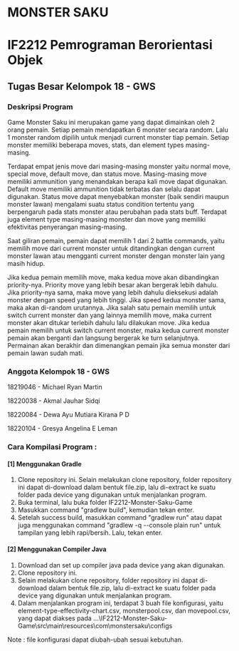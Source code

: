 # MONSTER SAKU
# IF2212 Pemrograman Berorientasi Objek
## Tugas Besar Kelompok 18 - GWS

### Deskripsi Program
Game Monster Saku ini merupakan game yang dapat dimainkan oleh 2 orang pemain. Setiap pemain mendapatkan 6 monster secara random. Lalu 1 monster random dipilih untuk menjadi current monster tiap pemain. Setiap monster memiliki beberapa moves, stats, dan element types masing-masing. 

Terdapat empat jenis move dari masing-masing monster yaitu normal move, special move, default move, dan status move. Masing-masing move memiliki ammunition yang menandakan berapa kali move dapat digunakan. Default move memiliki ammunition tidak terbatas dan selalu dapat digunakan. Status move dapat menyebabkan monster (baik sendiri maupun monster lawan) mengalami suatu status condition tertentu yang berpengaruh pada stats monster atau perubahan pada stats buff. Terdapat juga element type masing-masing monster dan move yang memiliki efektivitas penyerangan masing-masing.

Saat giliran pemain, pemain dapat memilih 1 dari 2 battle commands, yaitu memilih move dari current monster untuk ditandingkan dengan current monster lawan atau mengganti current monster dengan monster lain yang masih hidup. 

Jika kedua pemain memilih move, maka kedua move akan dibandingkan priority-nya. Priority move yang lebih besar akan bergerak lebih dahulu. Jika priority-nya sama, maka move yang lebih dahulu dieksekusi adalah monster dengan speed yang lebih tinggi. Jika speed kedua monster sama, maka akan di-random urutannya. Jika salah satu pemain memilih untuk switch current monster dan yang lainnya memilih move, maka current monster akan ditukar terlebih dahulu lalu dilakukan move. Jika kedua pemain memilih untuk switch current monster, maka kedua current monster pemain akan berganti dan langsung bergerak ke turn selanjutnya. Permainan akan berakhir dan dimenangkan pemain jika semua monster dari pemain lawan sudah mati.

### Anggota Kelompok 18 - GWS
18219046 - Michael Ryan Martin 

18220038 - Akmal Jauhar Sidqi

18220084 - Dewa Ayu Mutiara Kirana P D

18220104 - Gresya Angelina E Leman


### Cara Kompilasi Program :
#### [1] Menggunakan Gradle
1. Clone repository ini. Selain melakukan clone repository, folder repository ini dapat di-download dalam bentuk file.zip, lalu di-extract ke suatu folder pada device yang digunakan untuk menjalankan program.
2. Buka terminal, lalu buka folder IF2212-Monster-Saku-Game
3. Masukkan command "gradlew build", kemudian tekan enter.
4. Setelah success build, masukkan command "gradlew run" atau dapat juga menggunakan command "gradlew -q --console plain run" untuk tampilan yang lebih rapi/bersih. Lalu, tekan enter.

#### [2] Menggunakan Compiler Java
1. Download dan set up compiler java pada device yang akan digunakan.
2. Clone repository ini.
3. Selain melakukan clone repository, folder repository ini dapat di-download dalam bentuk file.zip, lalu di-extract ke suatu folder pada device yang digunakan untuk menjalankan program.
4. Dalam menjalankan program ini, terdapat 3 buah file konfigurasi, yaitu element-type-effectivity-chart.csv, monsterpool.csv, dan movepool.csv, yang dapat diakses pada ...\IF2212-Monster-Saku-Game\src\main\resources\com\monstersaku\configs

Note : file konfigurasi dapat diubah-ubah sesuai kebutuhan.